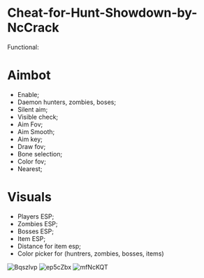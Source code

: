 # Cheat-for-Hunt-Showdown-by-NcCrack

Functional:

# Aimbot
- Enable;
- Daemon hunters, zombies, boses;
- Silent aim;
- Visible check;
- Aim Fov;
- Aim Smooth;
- Aim key;
- Draw fov;
- Bone selection;
- Color fov;
- Nearest;

# Visuals

- Players ESP;
- Zombies ESP;
- Bosses ESP;
- Item ESP;
- Distance for item esp;
- Color picker for (huntrers, zombies, bosses, items)

![Bqszlvp](https://user-images.githubusercontent.com/121502036/214775901-190d84b2-f95e-43f5-8b20-bfe2c4111148.png)
![ep5cZbx](https://user-images.githubusercontent.com/121502036/214775903-c412bc1b-b847-4bc0-a8a4-21e9ad03cbe6.png)
![mfNcKQT](https://user-images.githubusercontent.com/121502036/214775906-322e576f-1cd3-4e2e-ab8d-08f56fdbb0ca.png)
